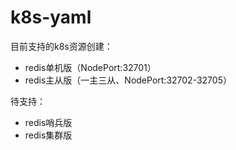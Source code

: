 # k8s-yaml
目前支持的k8s资源创建：
+ redis单机版（NodePort:32701）
+ redis主从版（一主三从、NodePort:32702-32705）

待支持：
+ redis哨兵版
+ redis集群版